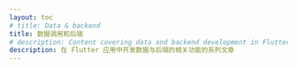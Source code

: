 ```yaml
---
layout: toc
# title: Data & backend
title: 数据调用和后端
# description: Content covering data and backend development in Flutter apps.
description: 在 Flutter 应用中开发数据与后端的相关功能的系列文章
---
```

